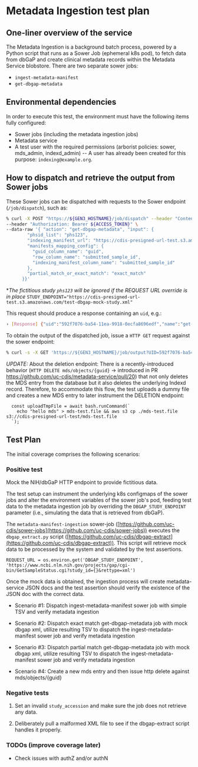 # Metadata Ingestion test plan

## One-liner overview of the service
The Metadata Ingestion is a background batch process, powered by a Python script that runs as a Sower Job (ephemeral k8s pod), to fetch data from dbGaP and create clinical metadata records within the Metadata Service blobstore. There are two separate sower jobs:
- `ingest-metadata-manifest`
- `get-dbgap-metadata`

## Environmental dependencies
In order to execute this test, the environment must have the following items fully configured:
- Sower jobs (including the metadata ingestion jobs)
- Metadata service
- A test user with the required permissions (arborist policies: sower, mds_admin, indexd_admin) -- A user has already been created for this purpose: `indexing@example.org`.

## How to dispatch and retrieve the output from Sower jobs
These Sower jobs can be dispatched with requests to the Sower endpoint (`/job/dispatch`), such as:
```bash
% curl -X POST "https://${GEN3_HOSTNAME}/job/dispatch" --header "Content-Type: application/json" \
--header "Authorization: Bearer ${ACCESS_TOKEN}" \
--data-raw '{ "action": "get-dbgap-metadata", "input": {
        "phsid_list": "phs123",
        "indexing_manifest_url": "https://cdis-presigned-url-test.s3.amazonaws.com/test-dbgap-mock-study.csv",
        "manifests_mapping_config": {
          "guid_column_name": "guid",
          "row_column_name": "submitted_sample_id",
          "indexing_manifest_column_name": "submitted_sample_id"
        },
        "partial_match_or_exact_match": "exact_match"
      }}'
```
*_The fictitious study `phs123` will be ignored if the REQUEST URL override is in place_
`STUDY_ENDPOINT="https://cdis-presigned-url-test.s3.amazonaws.com/test-dbgap-mock-study.xml"`

This request should produce a response containing an `uid`, e.g.:
```bash
› [Response] {"uid":"592f7076-ba54-11ea-9918-0ecfa8696edf","name":"get-dbgap-metadata-hjlbw","status":"Unknown"}
```

To obtain the output of the dispatched job, issue a `HTTP GET` request against the sower endpoint:
```bash
% curl -s -X GET 'https://${GEN3_HOSTNAME}/job/output?UID=592f7076-ba54-11ea-9918-0ecfa8696edf' --header 'Content-Type: application/json' --header "Authorization: Bearer ${ACCESS_TOKEN}"
```

*UPDATE:*
About the deletion endpoint: There is a recently-introduced behavior (`HTTP DELETE mds/objects/{guid}` -> introduced in PR https://github.com/uc-cdis/metadata-service/pull/20) that not only deletes the MDS entry from the database but it also deletes the underlying Indexd record. Therefore, to accommodate this flow, the test uploads a dummy file and creates a new MDS entry to later instrument the DELETION endpoint:
```
  const uploadTmpFile = await bash.runCommand(`
    echo "hello mds" > mds-test.file && aws s3 cp ./mds-test.file s3://cdis-presigned-url-test/mds-test.file
  `);
``` 

## Test Plan

The initial coverage comprises the following scenarios:

### Positive test

Mock the NIH/dbGaP HTTP endpoint to provide fictitious data.

The test setup can instrument the underlying k8s configmaps of the sower jobs and alter the environment variables of the sower job's pod, feeding test data to the metadata ingestion job by overriding the `DBGAP_STUDY_ENDPOINT` parameter (i.e., simulating the data that is retrieved from dbGaP).

The `metadata-manifest-ingestion` sower-job ([https://github.com/uc-cdis/sower-jobs](https://github.com/uc-cdis/sower-jobs)) executes the `dbgap_extract.py` script ([https://github.com/uc-cdis/dbgap-extract](https://github.com/uc-cdis/dbgap-extract)). This script will retrieve mock data to be processed by the system and validated by the test assertions.
```
REQUEST_URL = os.environ.get('DBGAP_STUDY_ENDPOINT', 'https://www.ncbi.nlm.nih.gov/projects/gap/cgi-bin/GetSampleStatus.cgi?study_id={}&rettype=xml')
```

Once the mock data is obtained, the ingestion process will create metadata-service JSON docs and the test assertion should verify the existence of the JSON doc with the correct data.

- Scenario #1: Dispatch ingest-metadata-manifest sower job with simple TSV and verify metadata ingestion

- Scenario #2: Dispatch exact match get-dbgap-metadata job with mock dbgap xml, utilize resulting TSV to dispatch the ingest-metadata-manifest sower job and verify metadata ingestion

- Scenario #3: Dispatch partial match get-dbgap-metadata job with mock dbgap xml, utilize resulting TSV to dispatch the ingest-metadata-manifest sower job and verify metadata ingestion

- Scenario #4: Create a new mds entry and then issue http delete against mds/objects/{guid} 

### Negative tests

1. Set an invalid `study_accession` and make sure the job does not retrieve any data.

2. Deliberately pull a malformed XML file to see if the dbgap-extract script handles it properly.

### TODOs (improve coverage later)

- Check issues with authZ and/or authN
